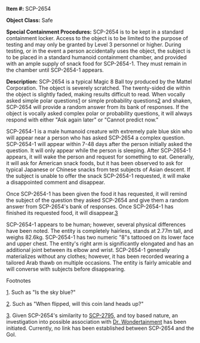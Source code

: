 **Item #:** SCP-2654

**Object Class:** Safe

**Special Containment Procedures:** SCP-2654 is to be kept in a standard containment locker. Access to the object is to be limited to the purpose of testing and may only be granted by Level 3 personnel or higher. During testing, or in the event a person accidentally uses the object, the subject is to be placed in a standard humanoid containment chamber, and provided with an ample supply of snack food for SCP-2654-1. They must remain in the chamber until SCP-2654-1 appears.

**Description:** SCP-2654 is a typical Magic 8 Ball toy produced by the Mattel Corporation. The object is severely scratched. The twenty-sided die within the object is slightly faded, making results difficult to read. When vocally asked simple polar questions[1](javascript:;) or simple probability questions[2](javascript:;) and shaken, SCP-2654 will provide a random answer from its bank of responses. If the object is vocally asked complex polar or probability questions, it will always respond with either "Ask again later" or "Cannot predict now."

SCP-2654-1 is a male humanoid creature with extremely pale blue skin who will appear near a person who has asked SCP-2654 a complex question. SCP-2654-1 will appear within 7-48 days after the person initially asked the question. It will only appear while the person is sleeping. After SCP-2654-1 appears, it will wake the person and request for something to eat. Generally, it will ask for American snack foods, but it has been observed to ask for typical Japanese or Chinese snacks from test subjects of Asian descent. If the subject is unable to offer the snack SCP-2654-1 requested, it will make a disappointed comment and disappear.

Once SCP-2654-1 has been given the food it has requested, it will remind the subject of the question they asked SCP-2654 and give them a random answer from SCP-2654's bank of responses. Once SCP-2654-1 has finished its requested food, it will disappear.[3](javascript:;)

SCP-2654-1 appears to be human; however, several physical differences have been noted. The entity is completely hairless, stands at 2.77m tall, and weighs 82.6kg. SCP-2654-1 has two numeric "8"s tattooed on its lower face and upper chest. The entity's right arm is significantly elongated and has an additional joint between its elbow and wrist. SCP-2654-1 generally materializes without any clothes; however, it has been recorded wearing a tailored Arab thawb on multiple occasions. The entity is fairly amicable and will converse with subjects before disappearing.

Footnotes

[1](javascript:;). Such as "Is the sky blue?"

[2](javascript:;). Such as "When flipped, will this coin land heads up?"

[3](javascript:;). Given SCP-2654's similarity to [SCP-2795](/scp-2795), and toy based nature, an investigation into possible association with [Dr. Wondertainment](/dr-wondertainment-hub) has been initiated. Currently, no link has been established between SCP-2654 and the GoI.